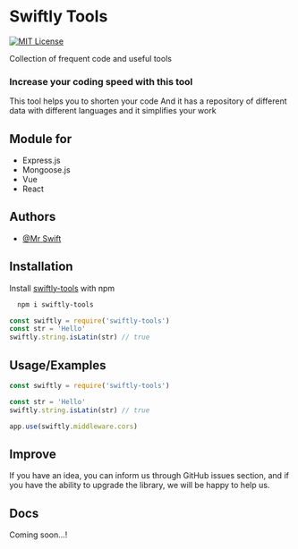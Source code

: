 # Swiftly Tools
[![MIT License](https://img.shields.io/badge/License-MIT-green.svg)](https://choosealicense.com/licenses/mit/)


Collection of frequent code and useful tools

### Increase your coding speed with this tool

This tool helps you to shorten your code And it has a repository of different data with different languages ​​and it simplifies your work

## Module for

- Express.js
- Mongoose.js
- Vue
- React

## Authors

- [@Mr Swift](https://www.github.com/mrrswift)


## Installation

Install [swiftly-tools](https://www.npmjs.com/package/swiftly-tools) with npm

```bash
  npm i swiftly-tools
```

```js
const swiftly = require('swiftly-tools')
const str = 'Hello'
swiftly.string.isLatin(str) // true
```


    
## Usage/Examples

```js
const swiftly = require('swiftly-tools')

const str = 'Hello'
swiftly.string.isLatin(str) // true

app.use(swiftly.middleware.cors)
```

## Improve

If you have an idea, you can inform us through GitHub issues section, and if you have the ability to upgrade the library, we will be happy to help us.


## Docs

Coming soon...!

